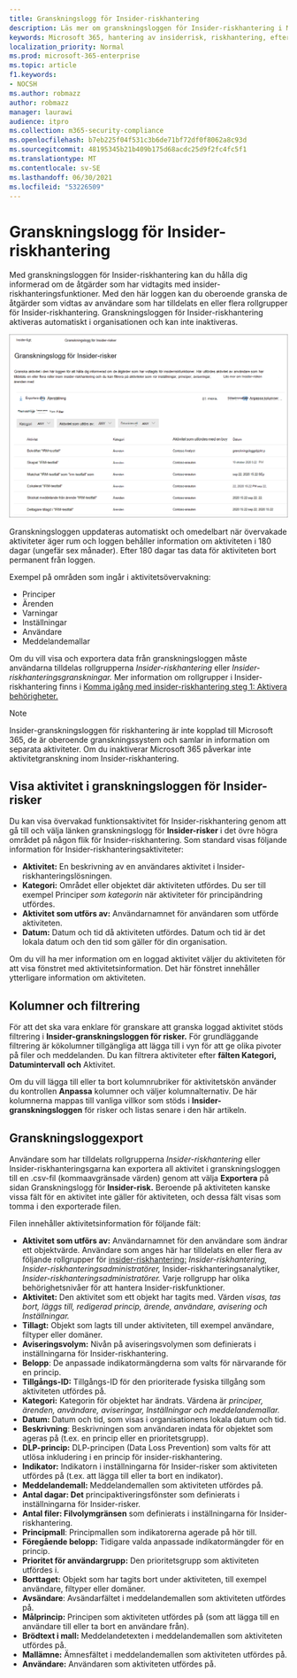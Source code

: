 ```yaml
---
title: Granskningslogg för Insider-riskhantering
description: Läs mer om granskningsloggen för Insider-riskhantering i Microsoft 365
keywords: Microsoft 365, hantering av insiderrisk, riskhantering, efterlevnad
localization_priority: Normal
ms.prod: microsoft-365-enterprise
ms.topic: article
f1.keywords:
- NOCSH
ms.author: robmazz
author: robmazz
manager: laurawi
audience: itpro
ms.collection: m365-security-compliance
ms.openlocfilehash: b7eb225f04f531c3b6de71bf72df0f8062a8c93d
ms.sourcegitcommit: 48195345b21b409b175d68acdc25d9f2fc4fc5f1
ms.translationtype: MT
ms.contentlocale: sv-SE
ms.lasthandoff: 06/30/2021
ms.locfileid: "53226509"
---
```

# <a name="insider-risk-management-audit-log"></a>Granskningslogg för Insider-riskhantering

Med granskningsloggen för Insider-riskhantering kan du hålla dig informerad om de åtgärder som har vidtagits med insider-riskhanteringsfunktioner. Med den här loggen kan du oberoende granska de åtgärder som vidtas av användare som har tilldelats en eller flera rollgrupper för Insider-riskhantering. Granskningsloggen för Insider-riskhantering aktiveras automatiskt i organisationen och kan inte inaktiveras.

![Granskningslogg för Insider-riskhantering](../media/insider-risk-audit-log.png)

Granskningsloggen uppdateras automatiskt och omedelbart när övervakade aktiviteter äger rum och loggen behåller information om aktiviteten i 180 dagar (ungefär sex månader). Efter 180 dagar tas data för aktiviteten bort permanent från loggen.

Exempel på områden som ingår i aktivitetsövervakning:

- Principer
- Ärenden
- Varningar
- Inställningar
- Användare
- Meddelandemallar

Om du vill visa och exportera data från granskningsloggen måste användarna tilldelas rollgrupperna *Insider-riskhantering* eller *Insider-riskhanteringsgranskningar.* Mer information om rollgrupper i Insider-riskhantering finns i [Komma igång med insider-riskhantering steg 1: Aktivera behörigheter.](insider-risk-management-configure.md#step-1-enable-permissions-for-insider-risk-management)

> [!NOTE]
> Insider-granskningsloggen för riskhantering är inte kopplad till Microsoft 365, de är oberoende granskningssystem och samlar in information om separata aktiviteter. Om du inaktiverar Microsoft 365 påverkar inte aktivitetgranskning inom Insider-riskhantering.

## <a name="view-activity-in-the-insider-risk-audit-log"></a>Visa aktivitet i granskningsloggen för Insider-risker

Du kan visa övervakad funktionsaktivitet för Insider-riskhantering genom att gå till och välja länken granskningslogg för **Insider-risker** i det övre högra området på någon flik för Insider-riskhantering. Som standard visas följande information för Insider-riskhanteringsaktiviteter:

- **Aktivitet:** En beskrivning av en användares aktivitet i Insider-riskhanteringslösningen.
- **Kategori:** Området eller objektet där aktiviteten utfördes. Du ser till exempel Principer *som kategorin* när aktiviteter för principändring utfördes.
- **Aktivitet som utförs av:** Användarnamnet för användaren som utförde aktiviteten.
- **Datum:** Datum och tid då aktiviteten utfördes. Datum och tid är det lokala datum och den tid som gäller för din organisation.

Om du vill ha mer information om en loggad aktivitet väljer du aktiviteten för att visa fönstret med aktivitetsinformation. Det här fönstret innehåller ytterligare information om aktiviteten.

## <a name="columns-and-filtering"></a>Kolumner och filtrering

För att det ska vara enklare för granskare att granska loggad aktivitet stöds filtrering i **Insider-granskningsloggen för risker.** För grundläggande filtrering är kökolumner tillgängliga att lägga till i vyn för att ge olika pivoter på filer och meddelanden. Du kan filtrera aktiviteter efter **fälten Kategori, Datumintervall** **och** Aktivitet.

Om du vill lägga till eller ta bort kolumnrubriker för aktivitetskön använder du kontrollen **Anpassa** kolumner och väljer kolumnalternativ. De här kolumnerna mappas till vanliga villkor som stöds i **Insider-granskningsloggen** för risker och listas senare i den här artikeln.

## <a name="audit-log-export"></a>Granskningsloggexport

Användare som har tilldelats rollgrupperna *Insider-riskhantering* eller Insider-riskhanteringsgarna kan exportera all aktivitet i granskningsloggen till en .csv-fil (kommaavgränsade värden) genom att välja  **Exportera** på sidan Granskningslogg för **Insider-risk.** Beroende på aktiviteten kanske vissa fält för en aktivitet inte gäller för aktiviteten, och dessa fält visas som tomma i den exporterade filen.

Filen innehåller aktivitetsinformation för följande fält:

- **Aktivitet som utförs av:** Användarnamnet för den användare som ändrar ett objektvärde. Användare som anges här har tilldelats en eller flera av följande rollgrupper för [insider-riskhantering:](insider-risk-management-configure.md#step-1-enable-permissions-for-insider-risk-management) *Insider-riskhantering,* *Insider-riskhanteringsadministratörer,* Insider-riskhanteringsanalytiker, *Insider-riskhanteringsadministratörer.*  Varje rollgrupp har olika behörighetsnivåer för att hantera Insider-riskfunktioner.
- **Aktivitet:** Den aktivitet som ett objekt har tagits med. Värden *visas, tas bort, läggs till, redigerad princip, ärende, användare, avisering* *och Inställningar.*
- **Tillagt:** Objekt som lagts till under aktiviteten, till exempel användare, filtyper eller domäner.
- **Aviseringsvolym:** Nivån på aviseringsvolymen som definierats i inställningarna för Insider-riskhantering.
- **Belopp**: De anpassade indikatormängderna som valts för närvarande för en princip.
- **Tillgångs-ID:** Tillgångs-ID för den prioriterade fysiska tillgång som aktiviteten utfördes på.
- **Kategori:** Kategorin för objektet har ändrats. Värdena är *principer, ärenden, användare, aviseringar, Inställningar och* *meddelandemallar.*
- **Datum:** Datum och tid, som visas i organisationens lokala datum och tid.
- **Beskrivning**: Beskrivningen som användaren indata för objektet som ageras på (t.ex. en princip eller en prioritetsgrupp).
- **DLP-princip:** DLP-principen (Data Loss Prevention) som valts för att utlösa inkludering i en princip för insider-riskhantering.
- **Indikator:** Indikatorn i inställningarna för Insider-risker som aktiviteten utfördes på (t.ex. att lägga till eller ta bort en indikator).
- **Meddelandemall:** Meddelandemallen som aktiviteten utfördes på.
- **Antal dagar: Det** principaktiveringsfönster som definierats i inställningarna för Insider-risker.
- **Antal filer: Filvolymgränsen** som definierats i inställningarna för Insider-riskhantering.
- **Principmall**: Principmallen som indikatorerna agerade på hör till.
- **Föregående belopp:** Tidigare valda anpassade indikatormängder för en princip.
- **Prioritet för användargrupp:** Den prioritetsgrupp som aktiviteten utfördes i.
- **Borttaget:** Objekt som har tagits bort under aktiviteten, till exempel användare, filtyper eller domäner.
- **Avsändare**: Avsändarfältet i meddelandemallen som aktiviteten utfördes på.
- **Målprincip:** Principen som aktiviteten utfördes på (som att lägga till en användare till eller ta bort en användare från).
- **Brödtext i mall:** Meddelandetexten i meddelandemallen som aktiviteten utfördes på.
- **Mallämne:** Ämnesfältet i meddelandemallen som aktiviteten utfördes på.
- **Användare:** Användaren som aktiviteten utfördes på.
